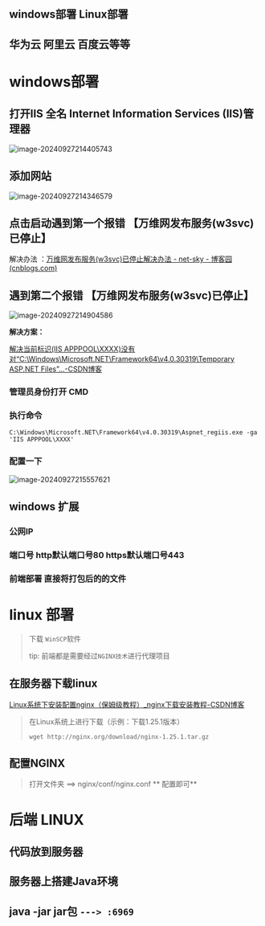## windows部署   Linux部署

## 华为云 阿里云 百度云等等

# windows部署



## 打开IIS 全名  Internet Information Services (IIS)管理器

![image-20240927214405743](https://gitee.com/shixinde/picture-bed/raw/master/image-20240927214405743.png)

## 添加网站

![image-20240927214346579](https://gitee.com/shixinde/picture-bed/raw/master/image-20240927214346579.png)

## 点击启动遇到第一个报错 【万维网发布服务(w3svc)已停止】

解决办法 ：[万维网发布服务(w3svc)已停止解决办法 - net-sky - 博客园 (cnblogs.com)](https://www.cnblogs.com/net-sky/p/13129783.html)



## 遇到第二个报错 【万维网发布服务(w3svc)已停止】

![image-20240927214904586](https://gitee.com/shixinde/picture-bed/raw/master/image-20240927214904586.png)

**解决方案：**

[解决当前标识(IIS APPPOOL\XXXX)没有对“C:\Windows\Microsoft.NET\Framework64\v4.0.30319\Temporary ASP.NET Files”...-CSDN博客](https://blog.csdn.net/qubernet/article/details/129312428)

### 管理员身份打开  CMD

### 执行命令 

```dist
C:\Windows\Microsoft.NET\Framework64\v4.0.30319\Aspnet_regiis.exe -ga 'IIS APPPOOL\XXXX'
```

### 配置一下

![image-20240927215557621](https://gitee.com/shixinde/picture-bed/raw/master/image-20240927215557621.png)



## windows 扩展

### 公网IP

### 端口号  http默认端口号80  https默认端口号443

### 前端部署 直接将打包后的的文件



# linux 部署

> 下载 `WinSCP`软件
>
> tip: 前端都是需要经过`NGINX技术`进行代理项目

##   在服务器下载linux

[Linux系统下安装配置nginx（保姆级教程）_nginx下载安装教程-CSDN博客](https://blog.csdn.net/qq_65732918/article/details/131862373)

>在Linux系统上进行下载（示例：下载1.25.1版本）
>
>```nginx
>wget http://nginx.org/download/nginx-1.25.1.tar.gz
>```

## 配置NGINX

> 打开文件夹 ==> nginx/conf/nginx.conf              ** 配置即可**





# 后端 LINUX

## 代码放到服务器

## 服务器上搭建Java环境

## java -jar jar包   `---> :6969`





